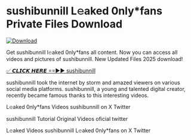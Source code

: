 # sushibunnill L𝚎aked 0nly*fans Private Files Download

[![Download](https://i.imgur.com/PoXn3jX.png)](https://mediafirer.com/sushibunnill)

Get sushibunnill l𝚎aked 0nly*fans all content. Now you can access all videos and pictures of sushibunnill. New Updated Files 2025 download!

[✅ 𝘾𝙇𝙄𝘾𝙆 𝙃𝙀𝙍𝙀 ==►► sushibunnill](https://mediafirer.com/sushibunnill)

sushibunnill took the internet by storm and amazed viewers on various social media platforms. sushibunnill, a young and talented digital creator, recently became famous thanks to this interesting videos.

L𝚎aked 0nly*fans Videos sushibunnill on X Twitter

sushibunnill Tutorial Original Videos oficial twitter

L𝚎aked Videos sushibunnill L𝚎aked 0nly*fans on X Twitter